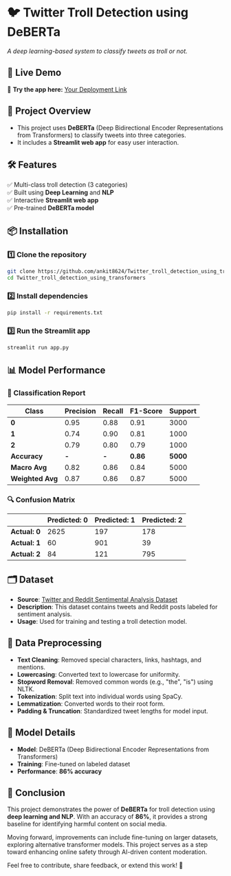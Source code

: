 
# 🐦 Twitter Troll Detection using DeBERTa  
*A deep learning-based system to classify tweets as troll or not.*

## 🚀 Live Demo  
🔗 **Try the app here:** [Your Deployment Link](https://twitter-troll-detection.streamlit.app/)  

## 📌 Project Overview  
- This project uses **DeBERTa** (Deep Bidirectional Encoder Representations from Transformers) to classify tweets into three categories.  
- It includes a **Streamlit web app** for easy user interaction.  

## 🛠️ Features  
✅ Multi-class troll detection (3 categories)  
✅ Built using **Deep Learning** and **NLP**  
✅ Interactive **Streamlit web app**  
✅ Pre-trained **DeBERTa model**  


## 📦 Installation  
### 1️⃣ Clone the repository  
```bash
git clone https://github.com/ankit8624/Twitter_troll_detection_using_transformers.git
cd Twitter_troll_detection_using_transformers
```
### 2️⃣ Install dependencies  
```bash
pip install -r requirements.txt
``` 
### 3️⃣ Run the Streamlit app  
```bash
streamlit run app.py
```

## 📊 Model Performance  
### 📜 Classification Report  
| Class | Precision | Recall | F1-Score | Support |
|-------|----------|--------|----------|---------|
| **0** | 0.95     | 0.88   | 0.91     | 3000    |
| **1** | 0.74     | 0.90   | 0.81     | 1000    |
| **2** | 0.79     | 0.80   | 0.79     | 1000    |
| **Accuracy** | **-** | **-** | **0.86** | **5000** |
| **Macro Avg** | 0.82 | 0.86 | 0.84 | 5000 |
| **Weighted Avg** | 0.87 | 0.86 | 0.87 | 5000 |

### 🔍 Confusion Matrix  
|       | Predicted: 0 | Predicted: 1 | Predicted: 2 |
|-------|-------------|-------------|-------------|
| **Actual: 0** | 2625 | 197 | 178 |
| **Actual: 1** | 60   | 901 | 39  |
| **Actual: 2** | 84   | 121 | 795 |


## 🗂 Dataset  
- **Source**: [Twitter and Reddit Sentimental Analysis Dataset](https://www.kaggle.com/datasets/cosmos98/twitter-and-reddit-sentimental-analysis-dataset)  
- **Description**: This dataset contains tweets and Reddit posts labeled for sentiment analysis.  
- **Usage**: Used for training and testing a troll detection model.  

## 🔄 Data Preprocessing  
- **Text Cleaning**: Removed special characters, links, hashtags, and mentions.  
- **Lowercasing**: Converted text to lowercase for uniformity.  
- **Stopword Removal**: Removed common words (e.g., "the", "is") using NLTK.  
- **Tokenization**: Split text into individual words using SpaCy.  
- **Lemmatization**: Converted words to their root form.  
- **Padding & Truncation**: Standardized tweet lengths for model input.  

## 🧠 Model Details  
- **Model**: DeBERTa (Deep Bidirectional Encoder Representations from Transformers)  
- **Training**: Fine-tuned on labeled dataset  
- **Performance**: **86% accuracy**  

 
## 🏁 Conclusion  
This project demonstrates the power of **DeBERTa** for troll detection using **deep learning and NLP**. With an accuracy of **86%**, it provides a strong baseline for identifying harmful content on social media.  

Moving forward, improvements can include fine-tuning on larger datasets, exploring alternative transformer models. This project serves as a step toward enhancing online safety through AI-driven content moderation.  


Feel free to contribute, share feedback, or extend this work! 🚀  
